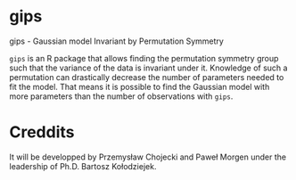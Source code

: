 # gips

gips - Gaussian model Invariant by Permutation Symmetry

`gips` is an R package that allows finding the permutation symmetry group such that the variance of the data is invariant under it. Knowledge of such a permutation can drastically decrease the number of parameters needed to fit the model. That means it is possible to find the Gaussian model with more parameters than the number of observations with `gips`.


# Creddits

It will be developped by Przemysław Chojecki and Paweł Morgen under the leadership of Ph.D. Bartosz Kołodziejek.
